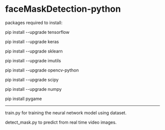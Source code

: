 # faceMaskDetection-python
 
packages required to install:


pip install --upgrade tensorflow 


pip install --upgrade keras


pip install --upgrade sklearn


pip install  --upgrade imutils


pip install  --upgrade opencv-python


pip install  --upgrade scipy


pip install  --upgrade numpy


pip install pygame


-----------------
train.py for training the neural network model using dataset.


detect_mask.py to predict from real time video images.
 
